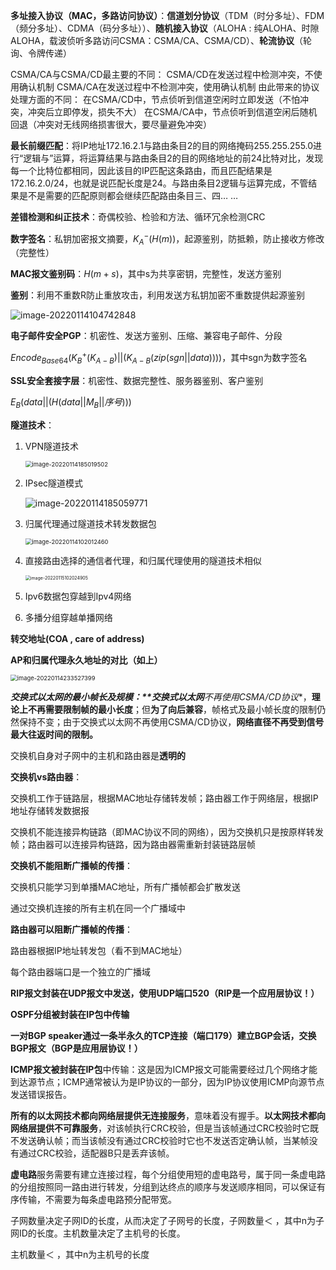 **多址接入协议（MAC，多路访问协议）**：**信道划分协议**（TDM（时分多址）、FDM（频分多址）、CDMA（码分多址））、**随机接入协议**（ALOHA : 纯ALOHA、时隙ALOHA，载波侦听多路访问CSMA：CSMA/CA、CSMA/CD）、**轮流协议**（轮询、令牌传递）

CSMA/CA与CSMA/CD最主要的不同：
CSMA/CD在发送过程中检测冲突，不使用确认机制
CSMA/CA在发送过程中不检测冲突，使用确认机制
由此带来的协议处理方面的不同：
在CSMA/CD中，节点侦听到信道空闲时立即发送（不怕冲突，冲突后立即停发，损失不大）
在CSMA/CA中，节点侦听到信道空闲后随机回退（冲突对无线网络损害很大，要尽量避免冲突）

**最长前缀匹配**：将IP地址172.16.2.1与路由条目2的目的网络掩码255.255.255.0进行“逻辑与”运算，将运算结果与路由条目2的目的网络地址的前24比特对比，发现每一个比特位都相同，因此该目的IP匹配这条路由，而且匹配结果是172.16.2.0/24，也就是说匹配长度是24。与路由条目2逻辑与运算完成，不管结果是不是需要的匹配原则都会继续匹配路由条目三、四… …

**差错检测和纠正技术**：奇偶校验、检验和方法、循环冗余检测CRC

**数字签名**：私钥加密报文摘要，$K_A^-(H(m))$，起源鉴别，防抵赖，防止接收方修改（完整性）

**MAC报文鉴别码**：$H(m+s)$，其中s为共享密钥，完整性，发送方鉴别

**鉴别**：利用不重数R防止重放攻击，利用发送方私钥加密不重数提供起源鉴别

![image-20220114104742848](E:\APP\TyporaImg\image-20220114104742848.png)

**电子邮件安全PGP**：机密性、发送方鉴别、压缩、兼容电子邮件、分段

$Encode_{Base64}(K_B^+(K_{A-B})||(K_{A-B}(zip(sgn||data))))$，其中sgn为数字签名

**SSL安全套接字层**：机密性、数据完整性、服务器鉴别、客户鉴别

$E_B(data||(H(data||M_B||序号)))$

**隧道技术**：

1. VPN隧道技术

   <img src="E:\APP\TyporaImg\image-20220114185019502.png" alt="image-20220114185019502" style="zoom:67%;" />

2. IPsec隧道模式

   ![image-20220114185059771](E:\APP\TyporaImg\image-20220114185059771.png)

3. 归属代理通过隧道技术转发数据包

   <img src="E:\APP\TyporaImg\image-20220114102012460.png" alt="image-20220114102012460" style="zoom: 67%;" />

4. 直接路由选择的通信者代理，和归属代理使用的隧道技术相似

   <img src="E:\APP\TyporaImg\image-20220115102024905.png" alt="image-20220115102024905" style="zoom: 50%;" />

5. Ipv6数据包穿越到Ipv4网络

4. 多播分组穿越单播网络

**转交地址(COA , care of address)**

**AP和归属代理永久地址的对比（如上）**

<img src="E:\APP\TyporaImg\image-20220114233527399.png" alt="image-20220114233527399" style="zoom:67%;" />

***交换式以太网的最小帧长及规模：\**交换式以太网**不再使用CSMA/CD协议**，**理论上不再需要限制帧的最小长度**；但**为了向后兼容**，帧格式及最小帧长度的限制仍然保持不变；由于交换式以太网不再使用CSMA/CD协议，**网络直径不再受到信号最大往返时间的限制。**

交换机自身对子网中的主机和路由器是**透明的**

**交换机vs路由器**：

交换机工作于链路层，根据MAC地址存储转发帧；路由器工作于网络层，根据IP地址存储转发数据报

交换机不能连接异构链路（即MAC协议不同的网络），因为交换机只是按原样转发帧；路由器可以连接异构链路，因为路由器需重新封装链路层帧

**交换机不能阻断广播帧的传播**：

交换机只能学习到单播MAC地址，所有广播帧都会扩散发送

通过交换机连接的所有主机在同一个广播域中

**路由器可以阻断广播帧的传播**：

路由器根据IP地址转发包（看不到MAC地址）

每个路由器端口是一个独立的广播域

**RIP报文封装在UDP报文中发送，使用UDP端口520（RIP是一个应用层协议！）**

**OSPF分组被封装在IP包中传输**

**一对BGP speaker通过一条半永久的TCP连接（端口179）建立BGP会话，交换BGP报文（BGP是应用层协议！）**

**ICMP报文被封装在IP包**中传输：这是因为ICMP报文可能需要经过几个网络才能到达源节点；ICMP通常被认为是IP协议的一部分，因为IP协议使用ICMP向源节点发送错误报告。

**所有的以太网技术都向网络层提供无连接服务**，意味着没有握手。**以太网技术都向网络层提供不可靠服务**，对该帧执行CRC校验，但是当该帧通过CRC校验时它既不发送确认帧；而当该帧没有通过CRC校验时它也不发送否定确认帧，当某帧没有通过CRC校验，适配器B只是丢弃该帧。

**虚电路**服务需要有建立连接过程，每个分组使用短的虚电路号，属于同一条虚电路的分组按照同一路由进行转发，分组到达终点的顺序与发送顺序相同，可以保证有序传输，不需要为每条虚电路预分配带宽。

子网数量决定子网ID的长度，从而决定了子网号的长度，子网数量＜ ，其中n为子网ID的长度。主机数量决定了主机号的长度。

主机数量＜ ，其中n为主机号的长度